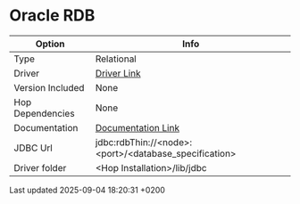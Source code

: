 <div id="header">

# Oracle RDB

</div>

<div id="content">

| Option           | Info                                                                                                                                |
| ---------------- | ----------------------------------------------------------------------------------------------------------------------------------- |
| Type             | Relational                                                                                                                          |
| Driver           | [Driver Link](https://www.oracle.com/database/technologies/rdb-related-products-downloads.html)                                     |
| Version Included | None                                                                                                                                |
| Hop Dependencies | None                                                                                                                                |
| Documentation    | [Documentation Link](https://www.oracle.com/technetwork/database/database-technologies/rdb/documentation/rdbjdbc-ug-725-129654.pdf) |
| JDBC Url         | jdbc:rdbThin://\<node\>:\<port\>/\<database\_specification\>                                                                        |
| Driver folder    | \<Hop Installation\>/lib/jdbc                                                                                                       |

</div>

<div id="footer">

<div id="footer-text">

Last updated 2025-09-04 18:20:31 +0200

</div>

</div>
